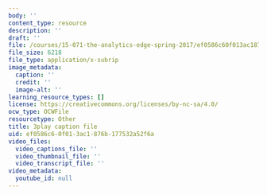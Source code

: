 ```yaml
---
body: ''
content_type: resource
description: ''
draft: ''
file: /courses/15-071-the-analytics-edge-spring-2017/ef0586c60f013ac1876b177532a52f6a_BvZlP1ZyToo.srt
file_size: 6218
file_type: application/x-subrip
image_metadata:
  caption: ''
  credit: ''
  image-alt: ''
learning_resource_types: []
license: https://creativecommons.org/licenses/by-nc-sa/4.0/
ocw_type: OCWFile
resourcetype: Other
title: 3play caption file
uid: ef0586c6-0f01-3ac1-876b-177532a52f6a
video_files:
  video_captions_file: ''
  video_thumbnail_file: ''
  video_transcript_file: ''
video_metadata:
  youtube_id: null
---
```


